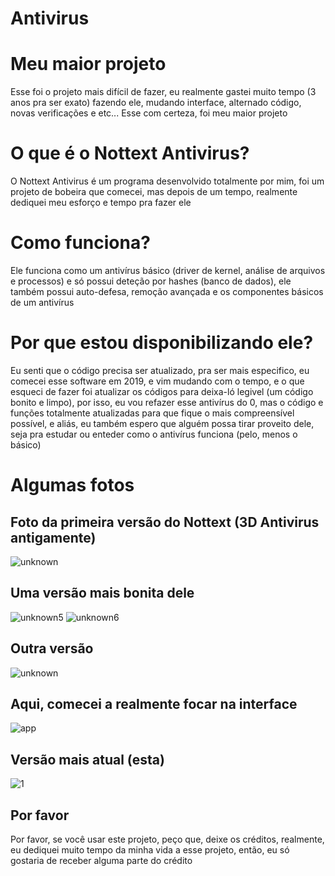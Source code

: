 # Antivirus

# Meu maior projeto
Esse foi o projeto mais difícil de fazer, eu realmente gastei muito tempo (3 anos pra ser exato) fazendo ele, mudando interface, alternado código, novas verificações e etc... Esse com certeza, foi meu maior projeto

# O que é o Nottext Antivirus?
O Nottext Antivirus é um programa desenvolvido totalmente por mim, foi um projeto de bobeira que comecei, mas depois de um tempo, realmente dediquei meu esforço e tempo pra fazer ele

# Como funciona?
Ele funciona como um antivírus básico (driver de kernel, análise de arquivos e processos) e só possui deteção por hashes (banco de dados), ele também possui auto-defesa, remoção avançada e os componentes básicos de um antivírus

# Por que estou disponibilizando ele?
Eu senti que o código precisa ser atualizado, pra ser mais especifico, eu comecei esse software em 2019, e vim mudando com o tempo, e o que esqueci de fazer foi atualizar os códigos para deixa-ló legivel (um código bonito e limpo), por isso, eu vou refazer esse antivírus do 0, mas o código e funções totalmente atualizadas para que fique o mais compreensível possível, e aliás, eu também espero que alguém possa tirar proveito dele, seja pra estudar ou enteder como o antivírus funciona (pelo, menos o básico)

# Algumas fotos

## Foto da primeira versão do Nottext (3D Antivirus antigamente)
![unknown](https://user-images.githubusercontent.com/51800283/143125189-4e310c62-b225-41f3-a207-41a1495723de.png)

## Uma versão mais bonita dele
![unknown5](https://user-images.githubusercontent.com/51800283/143125472-1b09cd6d-3b62-4991-b051-889467b129fd.png)
![unknown6](https://user-images.githubusercontent.com/51800283/143125710-2a7ec65a-86d5-4e16-a203-b07494093e16.png)

## Outra versão
![unknown](https://user-images.githubusercontent.com/51800283/143125872-acb37bad-02e0-4020-8365-afb79c9c32b1.png)

## Aqui, comecei a realmente focar na interface
![app](https://user-images.githubusercontent.com/51800283/143126111-b588c2cf-1e4b-4648-89be-7d30e47d706e.png)

## Versão mais atual (esta)
![1](https://user-images.githubusercontent.com/51800283/143126374-6bc1d734-0ac7-4fbf-8ae8-be57a8b9f978.png)

## Por favor
Por favor, se você usar este projeto, peço que, deixe os créditos, realmente, eu dediquei muito tempo da minha vida a esse projeto, então, eu só gostaria de receber alguma parte do crédito
